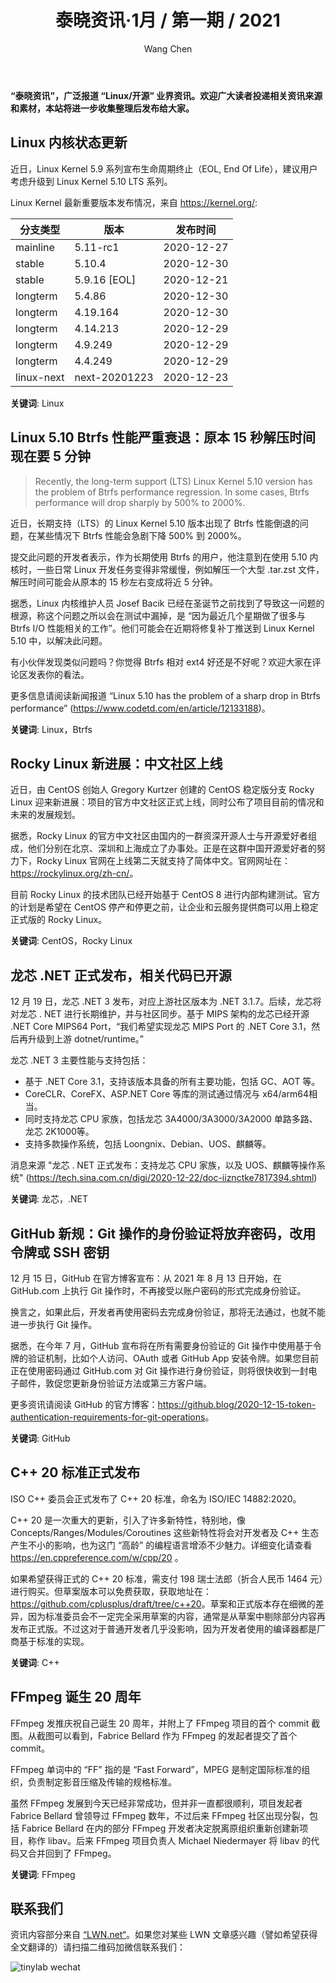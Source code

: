 ﻿---
title: 泰晓资讯·1月 / 第一期 / 2021
author: 'Wang Chen'
group: news
draft: false
top: false
album: 泰晓资讯
layout: weekly
license: "cc-by-nc-nd-4.0"
permalink: /tinylab-weekly-1-1st-2021/
tags:
  - Linux
  - Btrfs
  - CentOS
  - Rocky Linux
  - 龙芯
  - .NET
  - GitHub
  - C++
  - FFmpeg
categories:
  - 泰晓资讯
  - 技术动态
  - 行业动向
---

**“泰晓资讯”，广泛报道 “Linux/开源” 业界资讯。欢迎广大读者投递相关资讯来源和素材，本站将进一步收集整理后发布给大家。**

## **Linux 内核状态更新**

近日，Linux Kernel 5.9 系列宣布生命周期终止（EOL, End Of Life），建议用户考虑升级到 Linux Kernel 5.10 LTS 系列。

Linux Kernel 最新重要版本发布情况，来自 <https://kernel.org/>:

|分支类型        |版本            |发布时间  |
|----------------|----------------|----------|
|mainline        |5.11-rc1        |2020-12-27|
|stable          |5.10.4          |2020-12-30|
|stable          |5.9.16 [EOL]    |2020-12-21|
|longterm        |5.4.86          |2020-12-30|
|longterm        |4.19.164        |2020-12-30|
|longterm        |4.14.213        |2020-12-29|
|longterm        |4.9.249         |2020-12-29|
|longterm        |4.4.249         |2020-12-29|
|linux-next      |next-20201223	  |2020-12-23|

**关键词**: Linux

## **Linux 5.10 Btrfs 性能严重衰退：原本 15 秒解压时间现在要 5 分钟**

> Recently, the long-term support (LTS) Linux Kernel 5.10 version has the problem of Btrfs performance regression. In some cases, Btrfs performance will drop sharply by 500% to 2000%.

近日，长期支持（LTS）的 Linux Kernel 5.10 版本出现了 Btrfs 性能倒退的问题，在某些情况下 Btrfs 性能会急剧下降 500% 到 2000%。

提交此问题的开发者表示，作为长期使用 Btrfs 的用户，他注意到在使用 5.10 内核时，一些日常 Linux 开发任务变得非常缓慢，例如解压一个大型 .tar.zst 文件，解压时间可能会从原本的 15 秒左右变成将近 5 分钟。

据悉，Linux 内核维护人员 Josef Bacik  已经在圣诞节之前找到了导致这一问题的根源，称这个问题之所以会在测试中漏掉，是 “因为最近几个星期做了很多与 Btrfs I/O 性能相关的工作”。他们可能会在近期将修复补丁推送到 Linux Kernel 5.10 中，以解决此问题。

有小伙伴发现类似问题吗？你觉得 Btrfs 相对 ext4 好还是不好呢？欢迎大家在评论区发表你的看法。

更多信息请阅读新闻报道 “Linux 5.10 has the problem of a sharp drop in Btrfs performance” (https://www.codetd.com/en/article/12133188)。
	
**关键词**: Linux，Btrfs

## **Rocky Linux 新进展：中文社区上线**

近日，由 CentOS 创始人 Gregory Kurtzer 创建的 CentOS 稳定版分支 Rocky Linux 迎来新进展：项目的官方中文社区正式上线，同时公布了项目目前的情况和未来的发展规划。

据悉，Rocky Linux 的官方中文社区由国内的一群资深开源人士与开源爱好者组成，他们分别在北京、深圳和上海成立了办事处。正是在这群中国开源爱好者的努力下，Rocky Linux 官网在上线第二天就支持了简体中文。官网网址在：<https://rockylinux.org/zh-cn/>。

目前 Rocky Linux 的技术团队已经开始基于 CentOS 8 进行内部构建测试。官方的计划是希望在 CentOS 停产和停更之前，让企业和云服务提供商可以用上稳定正式版的 Rocky Linux。

**关键词**: CentOS，Rocky Linux

## **龙芯 .NET 正式发布，相关代码已开源**

12 月 19 日，龙芯 .NET 3 发布，对应上游社区版本为 .NET 3.1.7。后续，龙芯将对龙芯 . NET 进行长期维护，并与社区同步。基于 MIPS 架构的龙芯已经开源 .NET Core MIPS64 Port，“我们希望实现龙芯 MIPS Port 的 .NET Core 3.1，然后再升级到上游 dotnet/runtime。”

龙芯 .NET 3 主要性能与支持包括：

- 基于 .NET Core 3.1，支持该版本具备的所有主要功能，包括 GC、AOT 等。
- CoreCLR、CoreFX、ASP.NET Core 等库的测试通过情况与 x64/arm64相当。
- 同时支持龙芯 CPU 家族，包括龙芯 3A4000/3A3000/3A2000 单路多路、龙芯 2K1000等。
- 支持多款操作系统，包括 Loongnix、Debian、UOS、麒麟等。

消息来源 "龙芯 . NET 正式发布：支持龙芯 CPU 家族，以及 UOS、麒麟等操作系统" (https://tech.sina.com.cn/digi/2020-12-22/doc-iiznctke7817394.shtml)

**关键词**: 龙芯，.NET

## **GitHub 新规：Git 操作的身份验证将放弃密码，改用令牌或 SSH 密钥**

12 月 15 日，GitHub 在官方博客宣布：从 2021 年 8 月 13 日开始，在 GitHub.com 上执行 Git 操作时，不再接受以账户密码的形式完成身份验证。

换言之，如果此后，开发者再使用密码去完成身份验证，那将无法通过，也就不能进一步执行 Git 操作。

据悉，在今年 7 月，GitHub 宣布将在所有需要身份验证的 Git 操作中使用基于令牌的验证机制，比如个人访问、OAuth 或者 GitHub App 安装令牌。如果您目前正在使用密码通过 GitHub.com 对 Git 操作进行身份验证，则将很快收到一封电子邮件，敦促您更新身份验证方法或第三方客户端。

更多资讯请阅读 GitHub 的官方博客：<https://github.blog/2020-12-15-token-authentication-requirements-for-git-operations>。
	
**关键词**: GitHub
	
## **C++ 20 标准正式发布**

ISO C++ 委员会正式发布了 C++ 20 标准，命名为 ISO/IEC 14882:2020。

C++ 20 是一次重大的更新，引入了许多新特性，特别地，像 Concepts/Ranges/Modules/Coroutines 这些新特性将会对开发者及 C++ 生态产生不小的影响，也为这门 “高龄” 的编程语言增添不少魅力。详细变化请查看 <https://en.cppreference.com/w/cpp/20> 。

如果希望获得正式的 C++ 20 标准，需支付 198 瑞士法郎（折合人民币 1464 元）进行购买。但草案版本可以免费获取，获取地址在：<https://github.com/cplusplus/draft/tree/c++20>。草案和正式版本存在细微的差异，因为标准委员会不一定完全采用草案的内容，通常是从草案中剔除部分内容再发布正式版。不过这对于普通开发者几乎没影响，因为开发者使用的编译器都是厂商基于标准的实现。

**关键词**: C++

## **FFmpeg 诞生 20 周年**

FFmpeg 发推庆祝自己诞生 20 周年，并附上了 FFmpeg 项目的首个 commit 截图。从截图可以看到，Fabrice Bellard 作为 FFmpeg 的发起者提交了首个 commit。

FFmpeg 单词中的 “FF” 指的是 “Fast Forward”，MPEG 是制定国际标准的组织，负责制定影音压缩及传输的规格标准。

虽然 FFmpeg 发展到今天已经非常成功，但并非一直都很顺利，项目发起者 Fabrice Bellard 曾领导过 FFmpeg 数年，不过后来 FFmpeg 社区出现分裂，包括 Fabrice Bellard 在内的部分 FFmpeg 开发者决定脱离原组织重新创建新项目，称作 libav。后来 FFmpeg 项目负责人 Michael Niedermayer 将 libav 的代码又合并回到了 FFmpeg。
	
**关键词**: FFmpeg

## 联系我们

资讯内容部分来自 [“LWN.net“](https://lwn.net/)。如果您对某些 LWN 文章感兴趣（譬如希望获得全文翻译的）请扫描二维码加微信联系我们：

![tinylab wechat](/images/wechat/tinylab.jpg)
